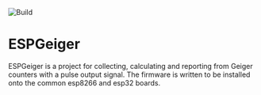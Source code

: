 ![Build](https://github.com/steadramon/ESPGeiger/workflows/Build/badge.svg?branch=main)

# ESPGeiger

ESPGeiger is a project for collecting, calculating and reporting from Geiger counters with a pulse output signal. The firmware is written to be installed onto the common esp8266 and esp32 boards.
